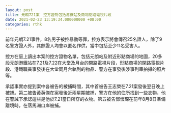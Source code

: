 ```yaml
---
layout: post
title: 元朗721案　控方證物包括港鐵站及商場閉路電視片段
date: 2021-02-23 13:19:34.000000000 +08:00
categories: rthk
---
```


前年元朗7.21事件，8名男子被控暴動等罪，控方表示將會傳召25名證人，除了9名警方證人外，其餘證人均會以匿名作供，當中包括至少11名受害人。　　

控方在庭上讀出本案的控方證物名單，包括元朗站及附近形點商場的地圖，20多段元朗港鐵站在7.21及7.22在大堂及月台的閉路電視片段，形點商場的閉路電視片段、港鐵職員事發後在大堂同月台執到的物品、警方在事發後涉事列車拍攝的照片等。

承認事實亦提到案中各被告的被捕時間，其中首被告王志榮在7.21案發後翌日晚上被捕。第二被告黃英傑在案發後近兩星期被捕，警方在他的住所找到一些衣物，他在警誡下承認這些是他於7.21當日所穿的衣物。第五被告鄧懷琛在前年8月8日準備離境時，在落馬洲口岸被捕。
